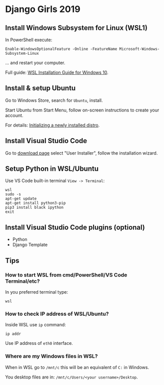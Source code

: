 # Django Girls 2019

## Install Windows Subsystem for Linux (WSL1)
In PowerShell execute:
```
Enable-WindowsOptionalFeature -Online -FeatureName Microsoft-Windows-Subsystem-Linux
```
... and restart your computer.

Full guide: [WSL Installation Guide for Windows 10](https://docs.microsoft.com/en-us/windows/wsl/install-win10).

## Install & setup Ubuntu
Go to Windows Store, search for `Ubuntu`, install.

Start Ubuntu from Start Menu, follow on-screen instructions to create your account.

For details: [Initializing a newly installed distro](https://docs.microsoft.com/en-us/windows/wsl/initialize-distro).

## Install Visual Studio Code
Go to [download page](https://code.visualstudio.com/download) select "User Installer", follow the installation wizard.

## Setup Python in WSL/Ubuntu
Use VS Code built-in terminal `View -> Terminal`:
```
wsl
sudo -s
apt-get update
apt-get install python3-pip
pip3 install black ipython
exit
```

## Install Visual Studio Code plugins (optional)
 * Python
 * Django Template

## Tips

### How to start WSL from cmd/PowerShell/VS Code Terminal/etc?
In you preferred terminal type:
```
wsl
```

### How to check IP address of WSL/Ubuntu?
Inside WSL use `ip` command:
```
ip addr
```
Use IP address of `eth0` interface.

### Where are my Windows files in WSL?
When in WSL go to `/mnt/c` this will be an equivalent of `C:` in Windows.

You desktop files are in: `/mnt/c/Users/<your username>/Desktop`.